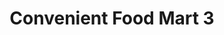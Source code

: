 ---
title: "Convenient Food Mart 3"
url: /jefferson-city/convenient-food-mart-3/
shop: convenience
---